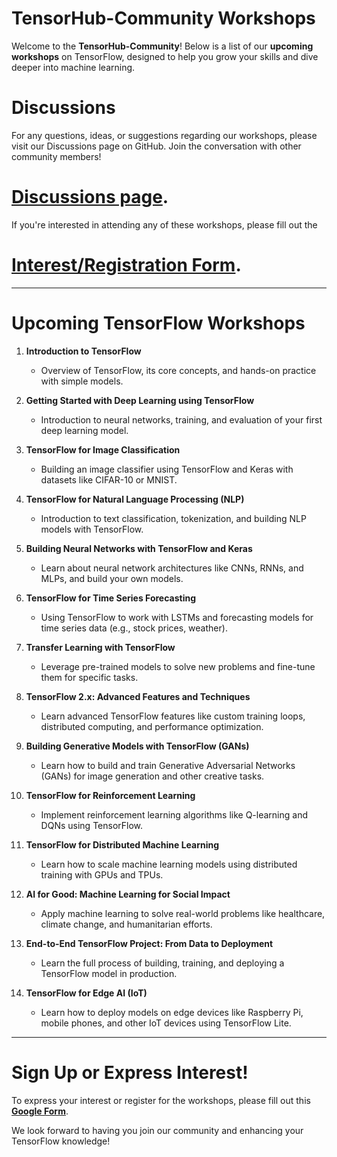 # TensorHub-Community Workshops

Welcome to the **TensorHub-Community**! Below is a list of our **upcoming workshops** on TensorFlow, designed to help you grow your skills and dive deeper into machine learning. 


# Discussions
For any questions, ideas, or suggestions regarding our workshops, please visit our Discussions page on GitHub. Join the conversation with other community members!

# [**Discussions page**](https://github.com/AI-Youth-Allance/TensorHub-Community/discussions).


If you're interested in attending any of these workshops, please fill out the 
# [**Interest/Registration Form**](https://forms.gle/KNMd9NcLveZTVrtP7).

---

# **Upcoming TensorFlow Workshops**

1. **Introduction to TensorFlow**
   - Overview of TensorFlow, its core concepts, and hands-on practice with simple models.
   
2. **Getting Started with Deep Learning using TensorFlow**
   - Introduction to neural networks, training, and evaluation of your first deep learning model.
   
3. **TensorFlow for Image Classification**
   - Building an image classifier using TensorFlow and Keras with datasets like CIFAR-10 or MNIST.
   
4. **TensorFlow for Natural Language Processing (NLP)**
   - Introduction to text classification, tokenization, and building NLP models with TensorFlow.
   
5. **Building Neural Networks with TensorFlow and Keras**
   - Learn about neural network architectures like CNNs, RNNs, and MLPs, and build your own models.
   
6. **TensorFlow for Time Series Forecasting**
   - Using TensorFlow to work with LSTMs and forecasting models for time series data (e.g., stock prices, weather).
   
7. **Transfer Learning with TensorFlow**
   - Leverage pre-trained models to solve new problems and fine-tune them for specific tasks.
   
8. **TensorFlow 2.x: Advanced Features and Techniques**
   - Learn advanced TensorFlow features like custom training loops, distributed computing, and performance optimization.
   
9. **Building Generative Models with TensorFlow (GANs)**
   - Learn how to build and train Generative Adversarial Networks (GANs) for image generation and other creative tasks.
   
10. **TensorFlow for Reinforcement Learning**
    - Implement reinforcement learning algorithms like Q-learning and DQNs using TensorFlow.
    
11. **TensorFlow for Distributed Machine Learning**
    - Learn how to scale machine learning models using distributed training with GPUs and TPUs.
    
12. **AI for Good: Machine Learning for Social Impact**
    - Apply machine learning to solve real-world problems like healthcare, climate change, and humanitarian efforts.
    
13. **End-to-End TensorFlow Project: From Data to Deployment**
    - Learn the full process of building, training, and deploying a TensorFlow model in production.
    
14. **TensorFlow for Edge AI (IoT)**
    - Learn how to deploy models on edge devices like Raspberry Pi, mobile phones, and other IoT devices using TensorFlow Lite.

---

# **Sign Up or Express Interest!**
To express your interest or register for the workshops, please fill out this **[Google Form](https://forms.gle/svpZ8aw5pf1uHqgs6)**.

We look forward to having you join our community and enhancing your TensorFlow knowledge!
